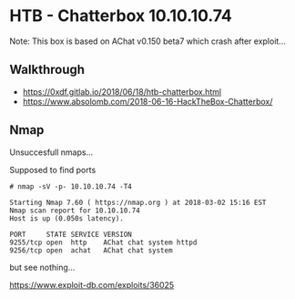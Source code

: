 # HTB - Chatterbox  10.10.10.74






Note: This box is based on AChat v0.150 beta7 which crash after exploit...



## Walkthrough 

- https://0xdf.gitlab.io/2018/06/18/htb-chatterbox.html
- https://www.absolomb.com/2018-06-16-HackTheBox-Chatterbox/

## Nmap


Unsuccesfull nmaps...


Supposed to find ports
```
# nmap -sV -p- 10.10.10.74 -T4

Starting Nmap 7.60 ( https://nmap.org ) at 2018-03-02 15:16 EST
Nmap scan report for 10.10.10.74
Host is up (0.050s latency).

PORT     STATE SERVICE VERSION
9255/tcp open  http    AChat chat system httpd
9256/tcp open  achat   AChat chat system
```

but see nothing...


https://www.exploit-db.com/exploits/36025

